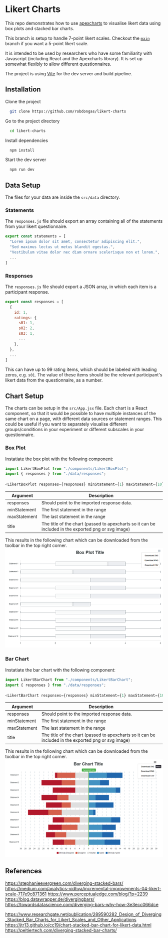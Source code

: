 # Likert Charts
This repo demonstrates how to use [apexcharts](https://apexcharts.com/) to visualise likert data using box plots and stacked bar charts.

This branch is setup to handle 7-point likert scales. Checkout the [`main`](https://github.com/robdongas/likert-charts/tree/main) branch if you want a 5-point likert scale.


It is intended to be used by researchers who have some familiarity with Javascript (including React and the Apexcharts library). It is set up somewhat flexibly to allow different questionnaires.

The project is using [Vite](https://vitejs.dev/) for the dev server and build pipeline.

## Installation

Clone the project

```bash
  git clone https://github.com/robdongas/likert-charts
```

Go to the project directory

```bash
  cd likert-charts
```

Install dependencies

```bash
  npm install
```

Start the dev server

```bash
  npm run dev
```

## Data Setup
The files for your data are inside the `src/data` directory.

### Statements
The `responses.js` file should export an array containing all of the statements from your likert questionnaire.

```js
export const statements = [
  "Lorem ipsum dolor sit amet, consectetur adipiscing elit.",
  "Sed maximus lectus ut metus blandit egestas.",
  "Vestibulum vitae dolor nec diam ornare scelerisque non et lorem.",
  ...
]
```

### Responses

The `responses.js` file should export a JSON array, in which each item is a participant response.

```js
export const responses = [
  {
    id: 1,
    ratings: {
      s01: 1,
      s02: 2,
      s03: 1,
      ...
    },
  },
  ...
]
```

This can have up to 99 rating items, which should be labeled with leading zeros, e.g. `s01`. The value of these items should be the relevant participant's likert data from the questionnaire, as a number. 

## Chart Setup
The charts can be setup in the `src/App.jsx` file. Each chart is a React component, so that it would be possible to have multiple instances of the same chart on a page, with different data sources or statement ranges. This could be useful if you want to separately visualise different groups/conditions in your experiment or different subscales in your questionnaire.

### Box Plot
Instatiate the box plot with the following component:

```js
import LikertBoxPlot from "./components/LikertBoxPlot";
import { responses } from "./data/responses";

<LikertBoxPlot responses={responses} minStatement={1} maxStatement={10} title={"Box Plot Title"} />
```

|Argument| Description|
|---|---|
|responses| Should point to the imported response data.
|minStatement| The first statement in the range|
|maxStatement| The last statement in the range|
|title| The title of the chart (passed to apexcharts so it can be included in the exported png or svg image)

This results in the following chart which can be downloaded from the toolbar in the top right corner.
![Box plot example showing download options](public/box.png)

### Bar Chart
Instatiate the bar chart with the following component:

```js
import LikertBarChart from "./components/LikertBarChart";
import { responses } from "./data/responses";

<LikertBarChart responses={responses} minStatement={1} maxStatement={10} title={"Bar Chart Title"} />
```

|Argument| Description|
|---|---|
|responses| Should point to the imported response data.
|minStatement| The first statement in the range|
|maxStatement| The last statement in the range|
|title| The title of the chart (passed to apexcharts so it can be included in the exported png or svg image)

This results in the following chart which can be downloaded from the toolbar in the top right corner.
![Bar chart example showing download options](public/bar.png)


## References
https://stephanieevergreen.com/diverging-stacked-bars/
https://medium.com/analytics-vidhya/incremental-improvements-04-likert-scale-717e9c871361
https://www.perceptualedge.com/blog/?p=2239
https://blog.datawrapper.de/divergingbars/
https://towardsdatascience.com/diverging-bars-why-how-3e3ecc066dce

https://www.researchgate.net/publication/289590282_Design_of_Diverging_Stacked_Bar_Charts_for_Likert_Scales_and_Other_Applications
https://jtr13.github.io/cc19/chart-stacked-bar-chart-for-likert-data.html
https://peltiertech.com/diverging-stacked-bar-charts/



